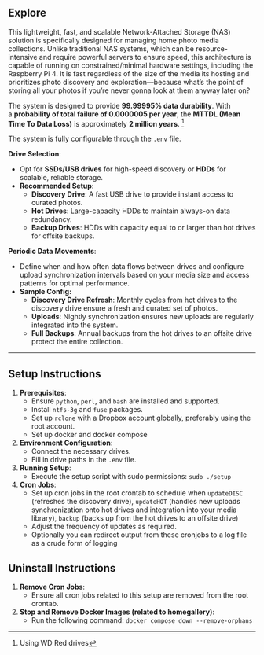 ## Explore

This lightweight, fast, and scalable Network-Attached Storage (NAS) solution is specifically designed for managing home photo media collections. Unlike traditional NAS systems, which can be resource-intensive and require powerful servers to ensure speed, this architecture is capable of running on constrained/minimal hardware settings, including the Raspberry Pi 4. It is fast regardless of the size of the media its hosting and prioritizes photo discovery and exploration—because what’s the point of storing all your photos if you’re never gonna look at them anyway later on? 

The system is designed to provide **99.99995% data durability**. With a **probability of total failure of 0.0000005 per year**, the **MTTDL (Mean Time To Data Loss)** is approximately **2 million years**. [^1]


The system is fully configurable through the `.env` file.

**Drive Selection**:
- Opt for **SSDs/USB drives** for high-speed discovery or **HDDs** for scalable, reliable storage.
- **Recommended Setup**:
    - **Discovery Drive**: A fast USB drive to provide instant access to curated photos.
    - **Hot Drives**: Large-capacity HDDs to maintain always-on data redundancy.
    - **Backup Drives**: HDDs with capacity equal to or larger than hot drives for offsite backups.

**Periodic Data Movements**:

- Define when and how often data flows between drives and configure upload synchronization intervals based on your media size and access patterns for optimal performance.
- **Sample Config:**
    - **Discovery Drive Refresh**: Monthly cycles from hot drives to the discovery drive ensure a fresh and curated set of photos.
    - **Uploads**: Nightly synchronization ensures new uploads are regularly integrated into the system.
    - **Full Backups**: Annual backups from the hot drives to an offsite drive protect the entire collection.
    

---

## Setup Instructions

1. **Prerequisites**:
    - Ensure `python`, `perl`, and `bash` are installed and supported.
    - Install `ntfs-3g` and `fuse` packages.
    - Set up `rclone` with a Dropbox account globally, preferably using the root account.
    - Set up docker and docker compose
2. **Environment Configuration**:
    - Connect the necessary drives.
    - Fill in drive paths in the `.env` file.
3. **Running Setup**:
    - Execute the setup script with sudo permissions: `sudo ./setup`
4. **Cron Jobs**:
    - Set up cron jobs in the root crontab to schedule when `updateDISC` (refreshes the discovery drive), `updateHOT` (handles new uploads synchronization onto hot drives and integration into your media library), `backup` (backs up from the hot drives to an offsite drive)
    - Adjust the frequency of updates as required.
    - Optionally you can redirect output from these cronjobs to a log file as a crude form of logging

## Uninstall Instructions

1. **Remove Cron Jobs**:
    - Ensure all cron jobs related to this setup are removed from the root crontab.
2. **Stop and Remove Docker Images (related to homegallery)**:
    - Run the following command: `docker compose down --remove-orphans`

[^1]: Using WD Red drives

